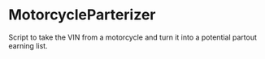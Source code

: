 # MotorcycleParterizer
Script to take the VIN from a motorcycle and turn it into a potential partout earning list. 
